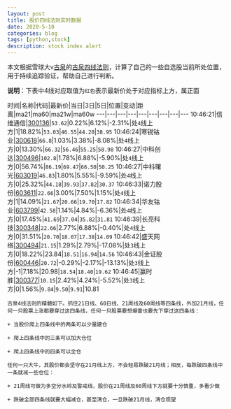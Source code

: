 ```yaml
---
layout: post
title: 股价四线法则实时数据
date: 2020-5-10
categories: blog
tags: [python,stock]
description: stock index alert
---
```



本文根据雪球大v[古泉](https://xueqiu.com/u/7148646888)的[古泉四线法则](https://xueqiu.com/7148646888/130498192)，计算了自己的一些自选股当前所处位置，用于持续追踪验证，帮助自己进行判断。

**说明**：下表中4线对应取值为`红色`表示最新价处于对应指标上方，属正面

时间|名称|代码|最新价|当日|3日|5日|位置|变动|距离|ma21|ma60|ma21w|ma60w
---|---|---|---|---|---|---|---|---
10:46:21|信维通信|[300136](https://xueqiu.com/S/SZ300136)|`53.62`|0.22%|6.12%|-2.31%|处`4`线上方|1|18.82%|`53.03`|`46.55`|`44.20`|`38.95`
10:46:24|寒锐钴业|[300618](https://xueqiu.com/S/SZ300618)|`66.8`|1.03%|3.38%|-8.08%|处`4`线上方|0|13.30%|`66.32`|`56.46`|`55.25`|`58.98`
10:46:27|中科创达|[300496](https://xueqiu.com/S/SZ300496)|`102.8`|1.78%|6.88%|-5.90%|处`4`线上方|0|56.74%|`86.19`|`69.47`|`66.50`|`50.25`
10:46:27|中科曙光|[603019](https://xueqiu.com/S/SH603019)|`46.83`|1.80%|5.55%|-9.59%|处`4`线上方|0|25.32%|`44.18`|`39.93`|`37.82`|`30.37`
10:46:33|诺力股份|[603611](https://xueqiu.com/S/SH603611)|`22.66`|3.00%|7.50%|1.15%|处`4`线上方|1|14.09%|`21.67`|`20.66`|`19.70`|`17.82`
10:46:34|华友钴业|[603799](https://xueqiu.com/S/SH603799)|`42.58`|1.14%|4.84%|-6.36%|处`4`线上方|0|17.45%|`41.69`|`37.04`|`35.82`|`31.81`
10:46:39|长亮科技|[300348](https://xueqiu.com/S/SZ300348)|`22.66`|2.77%|6.88%|-0.40%|处`4`线上方|0|31.51%|`20.70`|`18.07`|`17.38`|`14.09`
10:46:42|盛天网络|[300494](https://xueqiu.com/S/SZ300494)|`21.15`|1.29%|2.79%|-17.08%|处`3`线上方|0|18.22%|23.84|`18.51`|`16.94`|`14.56`
10:46:43|金证股份|[600446](https://xueqiu.com/S/SH600446)|`20.72`|-0.29%|-2.17%|-13.13%|处`3`线上方|-1|7.18%|20.98|`18.54`|`18.40`|`19.62`
10:46:45|赢时胜|[300377](https://xueqiu.com/S/SZ300377)|`10.15`|2.42%|4.24%|-5.52%|处`3`线上方|0|1.56%|`9.84`|`9.50`|`9.91`|10.81

```
古泉4线法则的精髓如下。抓住21日线、60日线、21周线及60周线等四条线，外加21月线，任何一只股票上涨都要穿过这四条线，任何一只股票要想爆雷也要先下穿过这四条线：

+ 当股价爬上四条线中的两条可以少量建仓

+ 爬上四条线中的三条可以加大仓位

+ 爬上四条线中的四条可以全仓

任何一只大牛，其股价都会坚守在21月线上方，不会轻易跌破21月线；相反，每跌破四条线中一条就减一些仓位：

+ 21周线可做为多空分水岭及警戒线，股价在21周线及60周线下方就要十分慎重，多看少做

+ 跌破全部四条线就要大幅减仓，甚至清仓，一旦跌破21月线，清仓观望
```